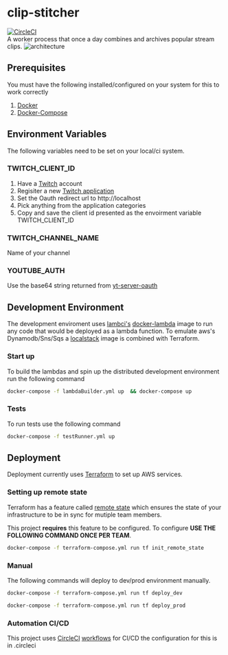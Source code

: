 # clip-stitcher
[![CircleCI](https://circleci.com/gh/austin1237/clip-stitcher.svg?style=svg)](https://circleci.com/gh/austin1237/clip-stitcher)<br />
A worker process that once a day combines and archives popular stream clips.
![architecture](https://user-images.githubusercontent.com/1394341/54887139-169bb280-4e55-11e9-9749-ddd0b784c1c6.png)

## Prerequisites
You must have the following installed/configured on your system for this to work correctly<br />
1. [Docker](https://www.docker.com/community-edition)
2. [Docker-Compose](https://docs.docker.com/compose/)

## Environment Variables
The following variables need to be set on your local/ci system.
### TWITCH_CLIENT_ID
1. Have a [Twitch](https://www.twitch.tv) account
2. Regisiter a new [Twitch application](https://dev.twitch.tv/dashboard/apps)
3. Set the Oauth redirect url to http://localhost
4. Pick anything from the application categories
5. Copy and save the client id presented as the envoirment variable TWITCH_CLIENT_ID

### TWITCH_CHANNEL_NAME
Name of your channel
### YOUTUBE_AUTH
Use the base64 string returned from [yt-server-oauth](https://github.com/austin1237/yt-server-oauth)

## Development Environment
The development enviroment uses [lambci's](https://github.com/lambci) [docker-lambda](https://github.com/lambci/docker-lambda) image to run any code that would be deployed as a lambda function. To emulate aws's Dynamodb/Sns/Sqs a [localstack](https://github.com/localstack/localstack) image is combined with Terraform.

### Start up
To build the lambdas and spin up the distributed development environment run the following command

```bash
docker-compose -f lambdaBuilder.yml up  && docker-compose up
```

### Tests
To run tests use the following command

```bash
docker-compose -f testRunner.yml up
```

## Deployment
Deployment currently uses [Terraform](https://www.terraform.io/) to set up AWS services.

### Setting up remote state
Terraform has a feature called [remote state](https://www.terraform.io/docs/state/remote.html) which ensures the state of your infrastructure to be in sync for mutiple team members.

This project **requires** this feature to be configured. To configure **USE THE FOLLOWING COMMAND ONCE PER TEAM**.
```bash
docker-compose -f terraform-compose.yml run tf init_remote_state
```

### Manual
The following commands will deploy to dev/prod environment manually.
```bash
docker-compose -f terraform-compose.yml run tf deploy_dev
```

```bash
docker-compose -f terraform-compose.yml run tf deploy_prod
```

### Automation CI/CD
This project uses [CircleCI](https://circleci.com/) [workflows](https://circleci.com/docs/2.0/workflows/) for CI/CD the configuration for this is in .circleci